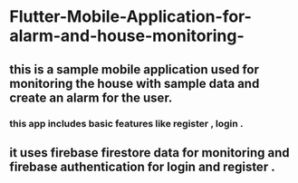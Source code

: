 # Flutter-Mobile-Application-for-alarm-and-house-monitoring-
## this is a sample mobile application used for  monitoring the house with sample data and create an alarm for the user.
  ### this app includes basic features like register , login .

  ## it uses firebase firestore data for monitoring and firebase authentication for login and register .
